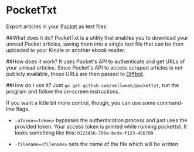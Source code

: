 PocketTxt
=========

Export articles in your [Pocket](http://getpocket.com) as text files

##What does it do?
PocketTxt is a utility that enables you to download your unread Pocket articles, saving them into a single text file that can be then uploaded to your Kindle or another ebook reader.

##How does it work?
It uses Pocket's API to authenticate and get URLs of your unread articles. Since Pocket's API to access scraped articles is not publicly available, those URLs are then passed to [Diffbot](http://diffbot.com).

##How do I use it?
Just `go get github.com/sellweek/pockettxt`, run the program and follow the on-screen instructions.

If you want a little bit more control, though, you can use some command-line flags.

* `-aToken=<token>` bypasses the authentication process and just uses the provided token. Your access token is printed while running pockettxt. It looks something like this: `0123456-789a-bcde-f123-456789`

* `-filename=<filename>` sets the name of the file which will be written
